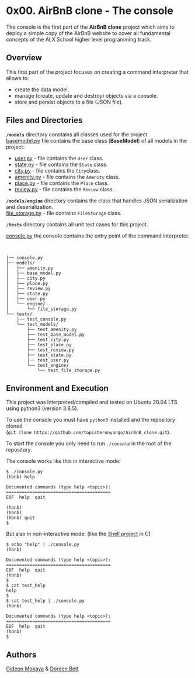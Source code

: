 # 0x00. AirBnB clone - The console

The console is the first part of the **AirBnB clone** project which aims to deploy a simple copy of the AirBnB website to cover all fundamental concepts of the ALX School higher level programming track.  

## Overview

This first part of the project focuses on creating a command interpreter that allows to:  
- create the data model.  
- manage (create, update and destroy) objects via a console.  
- store and persist objects to a file (JSON file).  


## Files and Directories

**`/models`** directory constains all classes used for the project.  
[basemodel.py](https://github.com/topisteronyango/AirBnB_clone/blob/main/models/base_model.py) file contains the base class (**BaseModel**) of all models in the project:  
- [user.py](https://github.com/topisteronyango/AirBnB_clone/blob/main/models/user.py) - file contains the `User` class.  
- [state.py](https://github.com/topisteronyango/AirBnB_clone/blob/main/models/state.py) - file contains the `State` class.  
- [city.py](https://github.com/topisteronyango/AirBnB_clone/blob/main/models/city.py) - file contains the `City`class.  
- [amenity.py](https://github.com/topisteronyango/AirBnB_clone/blob/main/models/amenity.py) - file contains the `Amenity` class.  
- [place.py](https://github.com/topisteronyango/AirBnB_clone/blob/main/models/place.py) - file contains the `Place` class.  
- [review.py](https://github.com/topisteronyango/AirBnB_clone/blob/main/models/review.py) - file contains the `Review` class.  

**`/models/engine`** directory contains the class that handles JSON serialization and deserialization.  
[file_storage.py](https://github.com/topisteronyango/AirBnB_clone/blob/main/models/engine/file_storage.py) - file contains `FileStorage` class.  

**`/tests`** directory contains all unit test cases for this project.  

[console.py](https://github.com/topisteronyango/AirBnB_clone/blob/main/console.py) the console contains the entry point of the command interpreter.  

<br>

```
|── console.py
├── models/
│   ├── amenity.py
│   ├── base_model.py
│   ├── city.py
│   ├── place.py
│   ├── review.py
│   ├── state.py
│   |── user.py
│   └── engine/
│       └── file_storage.py
└── tests/
    |── test_console.py
    └── test_models/
        ├── test_amenity.py
        ├── test_base_model.py
        ├── test_city.py
        ├── test_place.py
        ├── test_review.py
        ├── test_state.py
        |── test_user.py
        └── test_engine/
            └── test_file_storage.py
```

## Environment and Execution

This project was interpreted/compiled and tested on Ubuntu 20.04 LTS using python3 (version 3.8.5).  

To use the console you must have `python3` installed and the repository cloned  
(`git clone https://github.com/topisteronyango/AirBnB_clone.git`).  

To start the console you only need to run `./console` in the root of the repository.  

The console works like this in interactive mode:

```
$ ./console.py
(hbnb) help

Documented commands (type help <topic>):
========================================
EOF  help  quit

(hbnb) 
(hbnb) 
(hbnb) quit
$

```

But also in non-interactive mode: (like the [Shell project](https://github.com/topisteronyango/simple_shell.git) in C)

```
$ echo "help" | ./console.py
(hbnb)

Documented commands (type help <topic>):
========================================
EOF  help  quit
(hbnb) 
$
$ cat test_help
help
$
$ cat test_help | ./console.py
(hbnb)

Documented commands (type help <topic>):
========================================
EOF  help  quit
(hbnb) 
$

```

## Authors

[Gideon Mokaya](https://www.linkedin.com/in/gideon-ogega-3861991a4/) & [Doreen Bett](https://www.linkedin.com/in/......................)